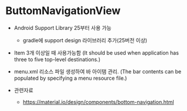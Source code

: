 

# ButtomNavigationView

 * Android Support Library 25부터 사용 가능
   - gradle에 support design 라이브러리 추가(25버전 이상)

 * Item 3개 이상일 때 사용가능함 (It should be used when application has three to five top-level destinations.)

 * menu.xml 리소스 파일 생성하여 바 아이탬 관리. (The bar contents can be populated by specifying a menu resource file.)
  


 * 관련자료
   - https://material.io/design/components/bottom-navigation.html